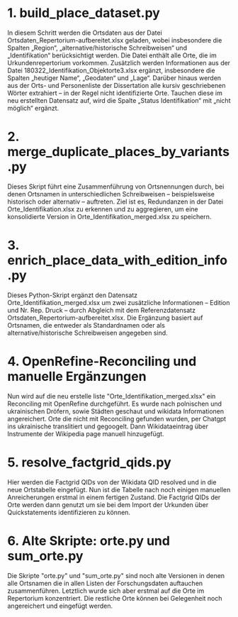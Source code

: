 # 1. build_place_dataset.py

In diesem Schritt werden die Ortsdaten aus der Datei Ortsdaten_Repertorium-aufbereitet.xlsx geladen, wobei insbesondere die Spalten „Region“, „alternative/historische Schreibweisen“ und „Identifikation“ berücksichtigt werden. Die Datei enthält alle Orte, die im Urkundenrepertorium vorkommen. Zusätzlich werden Informationen aus der Datei 180322_Identifikation_Objektorte3.xlsx ergänzt, insbesondere die Spalten „heutiger Name“, „Geodaten“ und „Lage“. Darüber hinaus werden aus der Orts- und Personenliste der Dissertation alle kursiv geschriebenen Wörter extrahiert – in der Regel nicht identifizierte Orte. Tauchen diese im neu erstellten Datensatz auf, wird die Spalte „Status Identifikation“ mit „nicht möglich“ ergänzt.

# 2. merge_duplicate_places_by_variants.py

Dieses Skript führt eine Zusammenführung von Ortsnennungen durch, bei denen Ortsnamen in unterschiedlichen Schreibweisen – beispielsweise historisch oder alternativ – auftreten. Ziel ist es, Redundanzen in der Datei Orte_Identifikation.xlsx zu erkennen und zu aggregieren, um eine konsolidierte Version in Orte_Identifikation_merged.xlsx zu speichern.

# 3. enrich_place_data_with_edition_info.py

Dieses Python-Skript ergänzt den Datensatz Orte_Identifikation_merged.xlsx um zwei zusätzliche Informationen – Edition und Nr. Rep. Druck – durch Abgleich mit dem Referenzdatensatz Ortsdaten_Repertorium-aufbereitet.xlsx. Die Ergänzung basiert auf Ortsnamen, die entweder als Standardnamen oder als alternative/historische Schreibweisen angegeben sind.

# 4. OpenRefine-Reconciling und manuelle Ergänzungen

Nun wird auf die neu erstelle liste "Orte_Identifikation_merged.xlsx" ein Reconciling mit OpenRefine durchgeführt. Es wurde nach polnischen und ukrainischen Dröfern, sowie Städten geschaut und wikidata Informationen angereichert. Orte die nicht mit Reconciling gefunden wurden, per Chatgpt ins ukrainische translitiert und gegoogelt. Dann Wikidataeintrag über Instrumente der Wikipedia page manuell hinzugefügt.

# 5. resolve_factgrid_qids.py

Hier werden die Factgrid QIDs von der Wikidata QID resolved und in die neue Ortstabelle eingefügt. Nun ist die Tabelle nach noch einigen manuellen Anreicherungen erstmal in einem fertigen Zustand. Die Factgrid QIDs der Orte werden dann genutzt um sie bei dem Import der Urkunden über Quickstatements identifizieren zu können. 

# 6. Alte Skripte: orte.py und sum_orte.py

Die Skripte "orte.py" und "sum_orte.py" sind noch alte Versionen in denen alle Ortsnamen die in allen Listen der Forschungsdaten auftauchen zusammenführen. Letztlich wurde sich aber erstmal auf die Orte im Repertorium konzentriert. Die restliche Orte können bei Gelegenheit noch angereichert und eingefügt werden.


